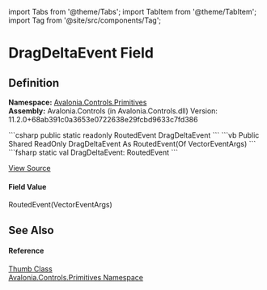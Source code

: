 import Tabs from '@theme/Tabs'; 
import TabItem from '@theme/TabItem'; 
import Tag from '@site/src/components/Tag'; 

# DragDeltaEvent Field




## Definition
**Namespace:** <a href="N_Avalonia_Controls_Primitives">Avalonia.Controls.Primitives</a>  
**Assembly:** Avalonia.Controls (in Avalonia.Controls.dll) Version: 11.2.0+68ab391c0a3653e0722638e29fcbd9633c7fd386

<Tabs groupId="api-code-preview">
<TabItem value="csharp" label="C#">
```csharp
public static readonly RoutedEvent<VectorEventArgs> DragDeltaEvent
```
</TabItem>
<TabItem value="vb" label="VB">
```vb
Public Shared ReadOnly DragDeltaEvent As RoutedEvent(Of VectorEventArgs)
```
</TabItem>
<TabItem value="fsharp" label="F#">
```fsharp
static val DragDeltaEvent: RoutedEvent<VectorEventArgs>
```
</TabItem>
</Tabs>



<a href="https://github.com/AvaloniaUI/Avalonia/tree/master/srcAvalonia.Controls/Primitives/Thumb.cs" title="View the source code">View Source</a>



#### Field Value
RoutedEvent(VectorEventArgs)

## See Also


#### Reference
<a href="T_Avalonia_Controls_Primitives_Thumb">Thumb Class</a>  
<a href="N_Avalonia_Controls_Primitives">Avalonia.Controls.Primitives Namespace</a>  
